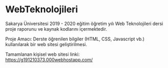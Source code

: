 # WebTeknolojileri

Sakarya Üniversitesi 2019 - 2020 eğitim öğretim yılı Web Teknolojileri dersi proje raporunu ve kaynak kodlarını içermektedir.

Proje Amacı: Derste öğrenilen bilgiler (HTML, CSS, Javascript vb.) kullanılarak bir web sitesi geliştirilmesi.

Tamamlanan kişisel web sitesi linki:  https://g191210373.000webhostapp.com/
